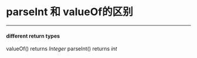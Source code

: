 # parseInt 和 valueOf的区别
---

#### different return types
valueOf() returns *Integer*
parseInt() returns *int*

